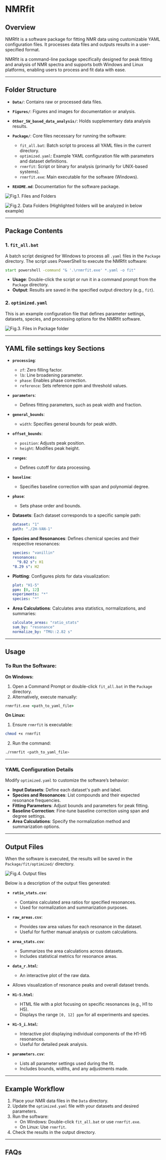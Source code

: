 # NMRfit

## Overview

NMRfit is a software package for fitting NMR data using customizable YAML configuration files. It processes data files and outputs results in a user-specified format.

NMRfit is a command-line package specifically designed for peak fitting and analysis of NMR spectra and supports both Windows and Linux platforms, enabling users to process and fit data with ease.

---
  
## Folder Structure
  
- **`Data/`**: Contains raw or processed data files.
- **`Figures/`**: Figures and images for documentation or analysis.
- **`Other_SW_based_data_analysis/`**: Holds supplementary data analysis results.
- **`Package/`**: Core files necessary for running the software:
  - `fit_all.bat`: Batch script to process all YAML files in the current directory.
  - `optimized.yaml`: Example YAML configuration file with parameters and dataset definitions.
  - `rnmrfit`: Script or binary for analysis (primarily for UNIX-based systems).
  - `rnmrfit.exe`: Main executable for the software (Windows).
  
- **`README.md`**: Documentation for the software package.


![Fig.1. Files and Folders](Figures/Fig.1._Files_and_Folders.JPG "Fig.1. Files and Folders")

![Fig.2. Data Folders (Highlighted folders will be analyzed in below example)](Figures/Fig.2._Data_Folders_%28Highlighted_folders_will_be_analyzed_in_below_example%29.JPG "Fig.2. Data Folders (Highlighted folders will be analyzed in below example)")


---


## Package Contents
  
### 1. `fit_all.bat`
  A batch script designed for Windows to process all `.yaml` files in the `Package` directory. The script uses PowerShell to execute the NMRfit software:
  
  ```bat
start powershell -command "& '.\rnmrfit.exe' *.yaml -o fit"
```

- **Usage**: Double-click the script or run it in a command prompt from the `Package` directory.
- **Output**: Results are saved in the specified output directory (e.g., `fit`).

### 2. `optimized.yaml`
This is an example configuration file that defines parameter settings, datasets, species, and processing options for the NMRfit software.


![Fig.3. Files in Package folder](Figures/Fig.3._Files_in_Package_folder.JPG "Fig.3. Files in Package folder")


---
## YAML file settings key Sections

- **`processing`**:
  - `zf`: Zero filling factor.
  - `lb`: Line broadening parameter.
  - `phase`: Enables phase correction.
  - `reference`: Sets reference ppm and threshold values.

- **`parameters`**:
  - Defines fitting parameters, such as peak width and fraction.

- **`general_bounds`**:
  - `width`: Specifies general bounds for peak width.

- **`offset_bounds`**:
  - `position`: Adjusts peak position.
  - `height`: Modifies peak height.

- **`ranges`**:
  - Defines cutoff for data processing.

- **`baseline`**:
  - Specifies baseline correction with span and polynomial degree.

- **`phase`**:
  - Sets phase order and bounds.

- **Datasets**:
  Each dataset corresponds to a specific sample path:
  
  ```yaml
  dataset: "1"
  path: "./2H-VAN-1"
  ```

- **Species and Resonances**:
  Defines chemical species and their respective resonances:
  ```yaml
  species: "vanillin"
  resonances: 
    "9.82 s": H1
  "8.29 s": H2
  ```

- **Plotting**:
  Configures plots for data visualization:
  ```yaml
  plot: "H1-5"
  ppm: [0, 12]
  experiments: "*"
  species: "*"
  ```

- **Area Calculations**:
  Calculates area statistics, normalizations, and summaries:
  ```yaml
  calculate_areas: "ratio_stats"
  sum_by: "resonance"
  normalize_by: "TMU::2.82 s"
  ```

---
  
## Usage

### To Run the Software:
  
**On Windows:**
 
  1. Open a Command Prompt or double-click `fit_all.bat` in the `Package` directory.
  2. Alternatively, execute manually:
  
  ```cmd
rnmrfit.exe <path_to_yaml_file>
  ```

**On Linux:**
 
  1. Ensure `rnmrfit` is executable:
  
  ```bash
chmod +x rnmrfit
```
  2. Run the command:
  
  ```bash
./rnmrfit <path_to_yaml_file>
  ```

---
  
### YAML Configuration Details
  
Modify `optimized.yaml` to customize the software’s behavior:
  
- **Input Datasets**:
  Define each dataset's path and label.
- **Species and Resonances**:
  List compounds and their expected resonance frequencies.
- **Fitting Parameters**:
  Adjust bounds and parameters for peak fitting.
- **Baseline Correction**:
  Fine-tune baseline correction using span and degree settings.
- **Area Calculations**:
  Specify the normalization method and summarization options.


---

## Output Files
  
When the software is executed, the results will be saved in the `Package/fit/optimized/` directory. 

![Fig.4. Output files](Figures/Fig.4._Output_files.JPG "Fig.4. Output files")

Below is a description of the output files generated:
  
- **`ratio_stats.csv`**: 
  - Contains calculated area ratios for specified resonances.
  - Used for normalization and summarization purposes.

- **`raw_areas.csv`**: 
  - Provides raw area values for each resonance in the dataset.
  - Useful for further manual analysis or custom calculations.

- **`area_stats.csv`**: 
  - Summarizes the area calculations across datasets.
  - Includes statistical metrics for resonance areas.

- **`data_r.html`**: 
  - An interactive plot of the raw data.
- Allows visualization of resonance peaks and overall dataset trends.

- **`H1-5.html`**: 
  - HTML file with a plot focusing on specific resonances (e.g., H1 to H5).
  - Displays the range `[0, 12] ppm` for all experiments and species.

- **`H1-5_i.html`**: 
  - Interactive plot displaying individual components of the H1-H5 resonances.
  - Useful for detailed peak analysis.

- **`parameters.csv`**: 
  - Lists all parameter settings used during the fit.
  - Includes bounds, widths, and any adjustments made.


---

## Example Workflow

1. Place your NMR data files in the `Data` directory.
2. Update the `optimized.yaml` file with your datasets and desired parameters.
3. Run the software:
   - On Windows: Double-click `fit_all.bat` or use `rnmrfit.exe`.
   - On Linux: Use `rnmrfit`.
4. Check the results in the output directory.

---

## FAQs